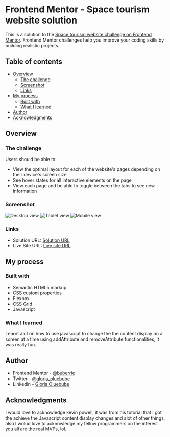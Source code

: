 # Frontend Mentor - Space tourism website solution

This is a solution to the [Space tourism website challenge on Frontend Mentor](https://www.frontendmentor.io/challenges/space-tourism-multipage-website-gRWj1URZ3). Frontend Mentor challenges help you improve your coding skills by building realistic projects. 

## Table of contents

- [Overview](#overview)
  - [The challenge](#the-challenge)
  - [Screenshot](#screenshot)
  - [Links](#links)
- [My process](#my-process)
  - [Built with](#built-with)
  - [What I learned](#what-i-learned)
- [Author](#author)
- [Acknowledgments](#acknowledgments)

## Overview

### The challenge

Users should be able to:

- View the optimal layout for each of the website's pages depending on their device's screen size
- See hover states for all interactive elements on the page
- View each page and be able to toggle between the tabs to see new information

### Screenshot

![Desktop view](./screenshot.jpg)
![Tablet view](./screenshot.jpg)
![Mobile view](C:\Users\USER\Downloads\FireShot\mobile-view.jpg)

### Links

- Solution URL: [Solution URL](https://github.com/buberrie/space-tourism)
- Live Site URL: [Live site URL](https://space-tourism-buberrie.vercel.app)

## My process

### Built with

- Semantic HTML5 markup
- CSS custom properties
- Flexbox
- CSS Grid
- Javascript

### What I learned

Learnt alot on how to use javascript to change the the content display on a screen at a time using addAttribute and removeAttribute functionalities, it was really fun.


## Author

- Frontend Mentor - [@buberrie](https://www.frontendmentor.io/profile/buberrie)
- Twitter - [@gloria_oluebube](https://www.twitter.com/@gloria_oluebube)
- Linkedin - [Gloria Oluebube](https://www.linkedin.com/in/gloria-oluebube-b973461a3)

## Acknowledgments

I would love to acknowledge kevin powell, it was from his tutorial that I got the achieve the Javascript content display changes and alot of other things, also I wolud love to acknowledge my fellow programmers on the interest you all are the real MVPs, lol.
